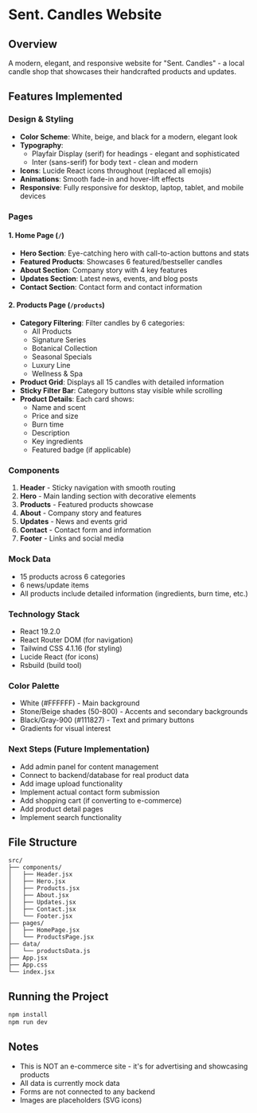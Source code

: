 # Sent. Candles Website

## Overview

A modern, elegant, and responsive website for "Sent. Candles" - a local candle shop that showcases their handcrafted products and updates.

## Features Implemented

### Design & Styling

- **Color Scheme**: White, beige, and black for a modern, elegant look
- **Typography**:
  - Playfair Display (serif) for headings - elegant and sophisticated
  - Inter (sans-serif) for body text - clean and modern
- **Icons**: Lucide React icons throughout (replaced all emojis)
- **Animations**: Smooth fade-in and hover-lift effects
- **Responsive**: Fully responsive for desktop, laptop, tablet, and mobile devices

### Pages

#### 1. Home Page (`/`)

- **Hero Section**: Eye-catching hero with call-to-action buttons and stats
- **Featured Products**: Showcases 6 featured/bestseller candles
- **About Section**: Company story with 4 key features
- **Updates Section**: Latest news, events, and blog posts
- **Contact Section**: Contact form and contact information

#### 2. Products Page (`/products`)

- **Category Filtering**: Filter candles by 6 categories:
  - All Products
  - Signature Series
  - Botanical Collection
  - Seasonal Specials
  - Luxury Line
  - Wellness & Spa
- **Product Grid**: Displays all 15 candles with detailed information
- **Sticky Filter Bar**: Category buttons stay visible while scrolling
- **Product Details**: Each card shows:
  - Name and scent
  - Price and size
  - Burn time
  - Description
  - Key ingredients
  - Featured badge (if applicable)

### Components

1. **Header** - Sticky navigation with smooth routing
2. **Hero** - Main landing section with decorative elements
3. **Products** - Featured products showcase
4. **About** - Company story and features
5. **Updates** - News and events grid
6. **Contact** - Contact form and information
7. **Footer** - Links and social media

### Mock Data

- 15 products across 6 categories
- 6 news/update items
- All products include detailed information (ingredients, burn time, etc.)

### Technology Stack

- React 19.2.0
- React Router DOM (for navigation)
- Tailwind CSS 4.1.16 (for styling)
- Lucide React (for icons)
- Rsbuild (build tool)

### Color Palette

- White (#FFFFFF) - Main background
- Stone/Beige shades (50-800) - Accents and secondary backgrounds
- Black/Gray-900 (#111827) - Text and primary buttons
- Gradients for visual interest

### Next Steps (Future Implementation)

- Add admin panel for content management
- Connect to backend/database for real product data
- Add image upload functionality
- Implement actual contact form submission
- Add shopping cart (if converting to e-commerce)
- Add product detail pages
- Implement search functionality

## File Structure

```
src/
├── components/
│   ├── Header.jsx
│   ├── Hero.jsx
│   ├── Products.jsx
│   ├── About.jsx
│   ├── Updates.jsx
│   ├── Contact.jsx
│   └── Footer.jsx
├── pages/
│   ├── HomePage.jsx
│   └── ProductsPage.jsx
├── data/
│   └── productsData.js
├── App.jsx
├── App.css
└── index.jsx
```

## Running the Project

```bash
npm install
npm run dev
```

## Notes

- This is NOT an e-commerce site - it's for advertising and showcasing products
- All data is currently mock data
- Forms are not connected to any backend
- Images are placeholders (SVG icons)
